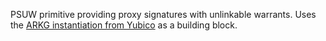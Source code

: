 PSUW primitive providing proxy signatures with unlinkable warrants. Uses the [ARKG instantiation from Yubico](https://github.com/Yubico/webauthn-recovery-extension) as a building block.
